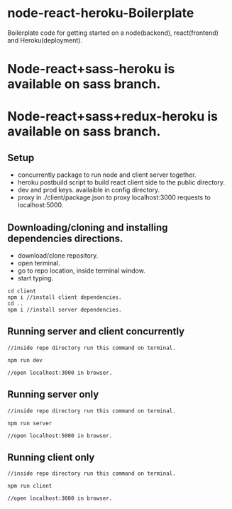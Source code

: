 # node-react-heroku-Boilerplate

Boilerplate code for getting started on a node(backend), react(frontend) and Heroku(deployment).

# Node-react+sass-heroku is available on sass branch.

# Node-react+sass+redux-heroku is available on sass branch.

## Setup

* concurrently package to run node and client server together.
* heroku postbuild script to build react client side to the public directory.
* dev and prod keys. availaible in config directory.
* proxy in ./client/package.json to proxy localhost:3000 requests to localhost:5000.

## Downloading/cloning and installing dependencies directions.

* download/clone repository.
* open terminal.
* go to repo location, inside terminal window.
* start typing.

```
cd client
npm i //install client dependencies.
cd ..
npm i //install server dependencies.
```

## Running server and client concurrently

```
//inside repo directory run this command on terminal.

npm run dev

//open localhost:3000 in browser.
```

## Running server only

```
//inside repo directory run this command on terminal.

npm run server

//open localhost:5000 in browser.
```

## Running client only

```
//inside repo directory run this command on terminal.

npm run client

//open localhost:3000 in browser.
```
